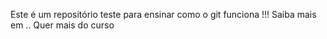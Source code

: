   Este é um repositório teste para ensinar como o git funciona !!!
  Saiba mais em ..
  Quer mais do curso